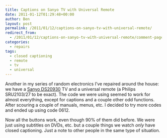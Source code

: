 ```yaml
---
title: Captions on Sanyo TV with Universal Remote
date: 2011-01-12T01:29:48+00:00
author: Ben
layout: post
permalink: /2011/01/12/captions-on-sanyo-tv-with-universal-remote/
redirect_from:
  - /2011/01/12/captions-on-sanyo-tv-with-universal-remote/comment-page-1/
categories:
  - repairs
tags:
  - closed captioning
  - remote
  - tv
  - universal
---
```

Another in my series of random electronics I&#8217;ve repaired around the house: we have a [Sanyo DS20930](http://www.sanyotv.com/DS20930%20(E)%200169--.pdf) TV and a universal remote (a Philips SRU2103/27 to be exact). The code we were using seemed to work for almost everything, except for captions and a couple other odd functions. After scouring a couple of manuals, menus, etc. I decided to try more codes and ended up using code 0612.

Now all the buttons work, even though 90% of them did before. We were just using subtitles on DVDs, etc. but a couple things we watch _only_ have closed captioning. Just a note to other people in the same type of situation.
